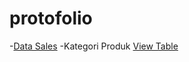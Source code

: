 # protofolio

-<a href = "https://github.com/hasanuddin95/protofolio/blob/main/supermarket_sales.csv">Data Sales</a>
-Kategori Produk <a href="https://github.com/hasanuddin95/protofolio/blob/main/kategori%20produk.jpg">View Table<a/>
